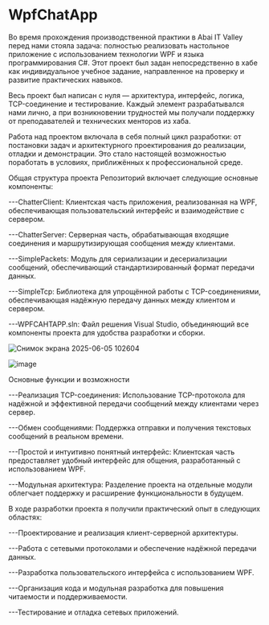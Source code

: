 # WpfChatApp

Во время прохождения производственной практики в Abai IT Valley перед нами стояла задача: полностью реализовать настольное приложение с использованием технологии WPF и языка программирования C#. Этот проект был задан непосредственно в хабе как индивидуальное учебное задание, направленное на проверку и развитие практических навыков.


Весь проект был написан с нуля — архитектура, интерфейс, логика, TCP-соединение и тестирование. Каждый элемент разрабатывался нами лично, а при возникновении трудностей мы получали поддержку от преподавателей и технических менторов из хаба.


Работа над проектом включала в себя полный цикл разработки: от постановки задач и архитектурного проектирования до реализации, отладки и демонстрации. Это стало настоящей возможностью поработать в условиях, приближённых к профессиональной среде.












 Общая структура проекта
Репозиторий включает следующие основные компоненты:

---ChatterClient: Клиентская часть приложения, реализованная на WPF, обеспечивающая пользовательский интерфейс и взаимодействие с сервером.

---ChatterServer: Серверная часть, обрабатывающая входящие соединения и маршрутизирующая сообщения между клиентами.

---SimplePackets: Модуль для сериализации и десериализации сообщений, обеспечивающий стандартизированный формат передачи данных.

---SimpleTcp: Библиотека для упрощённой работы с TCP-соединениями, обеспечивающая надёжную передачу данных между клиентом и сервером.

---WPFCAHTAPP.sln: Файл решения Visual Studio, объединяющий все компоненты проекта для удобства разработки и сборки.


![Снимок экрана 2025-06-05 102604](https://github.com/user-attachments/assets/990d485e-6a38-484e-8b4d-efeaa53843df)


![image](https://github.com/user-attachments/assets/902c920a-0e5e-4a15-a23b-68f6fb83f4c6)






Основные функции и возможности


---Реализация TCP-соединения: Использование TCP-протокола для надёжной и эффективной передачи сообщений между клиентами через сервер.

---Обмен сообщениями: Поддержка отправки и получения текстовых сообщений в реальном времени.

---Простой и интуитивно понятный интерфейс: Клиентская часть предоставляет удобный интерфейс для общения, разработанный с использованием WPF.

---Модульная архитектура: Разделение проекта на отдельные модули облегчает поддержку и расширение функциональности в будущем.










В ходе разработки проекта я получили практический опыт в следующих областях:

---Проектирование и реализация клиент-серверной архитектуры.

---Работа с сетевыми протоколами и обеспечение надёжной передачи данных.

---Разработка пользовательского интерфейса с использованием WPF.

---Организация кода и модульная разработка для повышения читаемости и поддерживаемости.

---Тестирование и отладка сетевых приложений.
